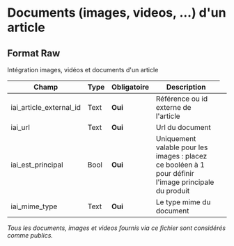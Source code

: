 # Documents (images, videos, ...) d'un article


<h2>Format Raw</h2><p>Int&#233;gration images, vid&#233;os et documents d&#39;un article</p>


<table style='width:100%'><thead><tr><th>Champ</th><th>Type</th><th>Obligatoire</th><th style='width:50%'>Description</th></tr></thead><tbody><tr><td>iai_article_external_id</td><td>Text</td><td><b>Oui</b></td><td>R&#233;f&#233;rence ou id externe de l&#39;article</td><td><tr><td>iai_url</td><td>Text</td><td><b>Oui</b></td><td>Url du document</td><td><tr><td>iai_est_principal</td><td>Bool</td><td><b>Oui</b></td><td>Uniquement valable pour les images : placez ce bool&#233;en &#224; 1 pour d&#233;finir l&#39;image principale du produit</td><td><tr><td>iai_mime_type</td><td>Text</td><td><b>Oui</b></td><td>Le type mime du document</td><td></tbody></table>


<p><em>Tous les documents, images et videos fournis via ce fichier sont consid&eacute;r&eacute;s comme publics.</em></p>

